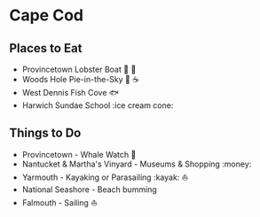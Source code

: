 # Cape Cod

## Places to Eat

- Provincetown Lobster Boat :lobster: :beer:
- Woods Hole Pie-in-the-Sky :pie: :coffee:
- West Dennis Fish Cove :fish:
- Harwich Sundae School :ice cream cone:

## Things to Do

- Provincetown - Whale Watch :ship:
- Nantucket & Martha's Vinyard - Museums & Shopping :money:
- Yarmouth - Kayaking or Parasailing :kayak: :boat:
- National Seashore - Beach bumming
- Falmouth - Sailing :sailboat:
